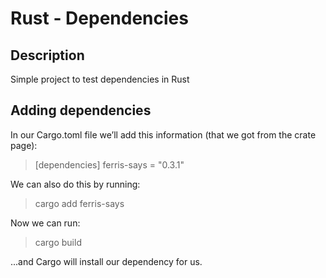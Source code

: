 # Rust - Dependencies


## Description
Simple project to test dependencies in Rust


## Adding dependencies

In our Cargo.toml file we’ll add this information (that we got from the crate page):

> [dependencies]
> ferris-says = "0.3.1"

We can also do this by running:

>  cargo add ferris-says

Now we can run:

> cargo build

...and Cargo will install our dependency for us.
